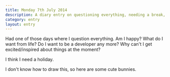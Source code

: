 ```yaml
---
title: Monday 7th July 2014
description: A diary entry on questioning everything, needing a break, and cute bunnies
category: entry
layout: entry
---
```


Had one of those days where I question everything. Am I happy? What do I want from life? Do I want to be a developer any more? Why can't I get excited/inspired about things at the moment?

I think I need a holiday.

I don't know how to draw this, so here are some cute bunnies.
